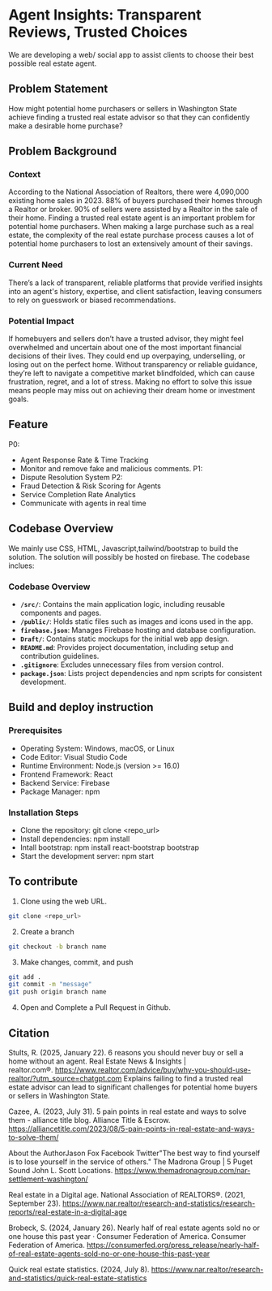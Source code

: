 # Agent Insights: Transparent Reviews, Trusted Choices
We are developing a web/ social app to assist clients to choose their best possible real estate agent.

## Problem Statement
How might potential home purchasers or sellers in Washington State achieve finding a trusted real estate advisor 
so that they can confidently make a desirable home purchase?

## Problem Background
### Context
According to the National Association of Realtors, there were 4,090,000 existing home sales in 2023. 88% of buyers purchased their homes through a Realtor or broker. 90% of sellers were assisted by a Realtor in the sale of their home. Finding a trusted real estate agent is an important problem for potential home purchasers. When making a large purchase such as a real estate, the complexity of the real estate purchase process causes a lot of potential home purchasers to lost an extensively amount of their savings.

### Current Need
There’s a lack of transparent, reliable platforms that provide verified insights into an agent's history, expertise, and client satisfaction, leaving consumers to rely on guesswork or biased recommendations.

### Potential Impact
If homebuyers and sellers don’t have a trusted advisor, they might feel overwhelmed and uncertain about one of the most important financial decisions of their lives. They could end up overpaying, underselling, or losing out on the perfect home. Without transparency or reliable guidance, they’re left to navigate a competitive market blindfolded, which can cause frustration, regret, and a lot of stress. Making no effort to solve this issue means people may miss out on achieving their dream home or investment goals.

## Feature
P0: 
- Agent Response Rate & Time Tracking
- Monitor and remove fake and malicious comments.
P1:
- Dispute Resolution System
P2:
- Fraud Detection & Risk Scoring for Agents
- Service Completion Rate Analytics
- Communicate with agents in real time


## Codebase Overview
We mainly use CSS, HTML, Javascript,tailwind/bootstrap to build the solution. The solution will possibly be hosted on firebase.
The codebase inclues:
### Codebase Overview
- **`/src/`**: Contains the main application logic, including reusable components and pages.
- **`/public/`**: Holds static files such as images and icons used in the app.
- **`firebase.json`**: Manages Firebase hosting and database configuration.
- **`Draft/`**: Contains static mockups for the initial web app design.
- **`README.md`**: Provides project documentation, including setup and contribution guidelines.
- **`.gitignore`**: Excludes unnecessary files from version control.
- **`package.json`**: Lists project dependencies and npm scripts for consistent development.


## Build and deploy instruction
### Prerequisites
- Operating System: Windows, macOS, or Linux
- Code Editor: Visual Studio Code
- Runtime Environment: Node.js (version >= 16.0)
- Frontend Framework: React
- Backend Service: Firebase
- Package Manager: npm

### Installation Steps
- Clone the repository: git clone <repo_url>
- Install dependencies: npm install
- Intall bootstrap: npm install react-bootstrap bootstrap
- Start the development server: npm start
  
## To contribute
1. Clone using the web URL.
```bash
git clone <repo_url>
```
2. Create a branch
```bash
git checkout -b branch name
```
3. Make changes, commit, and push
```bash
git add . 
git commit -m "message"
git push origin branch name
```
4. Open and Complete a Pull Request in Github.



## Citation
Stults, R. (2025, January 22). 6 reasons you should never buy or sell a home without an agent. Real Estate News & Insights | realtor.com®. https://www.realtor.com/advice/buy/why-you-should-use-realtor/?utm_source=chatgpt.com
Explains failing to find a trusted real estate advisor can lead to significant challenges for potential home buyers or sellers in Washington State.

Cazee, A. (2023, July 31). 5 pain points in real estate and ways to solve them - alliance title blog. Alliance Title & Escrow. https://alliancetitle.com/2023/08/5-pain-points-in-real-estate-and-ways-to-solve-them/

About the AuthorJason Fox Facebook Twitter"The best way to find yourself is to lose yourself in the service of others."  The Madrona Group | 5 Puget Sound John L. Scott Locations. https://www.themadronagroup.com/nar-settlement-washington/

Real estate in a Digital age. National Association of REALTORS®. (2021, September 23). https://www.nar.realtor/research-and-statistics/research-reports/real-estate-in-a-digital-age

Brobeck, S. (2024, January 26). Nearly half of real estate agents sold no or one house this past year · Consumer Federation of America. Consumer Federation of America. https://consumerfed.org/press_release/nearly-half-of-real-estate-agents-sold-no-or-one-house-this-past-year

Quick real estate statistics. (2024, July 8). https://www.nar.realtor/research-and-statistics/quick-real-estate-statistics
